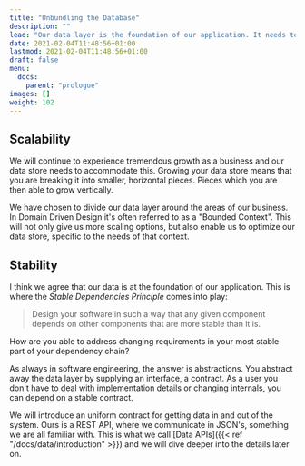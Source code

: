 ```yaml
---
title: "Unbundling the Database"
description: ""
lead: "Our data layer is the foundation of our application. It needs to scale and adapt to change. All of this without introducing any breaking changes. Unbundling our database with the help of Data APIs is how we achieve these goals."
date: 2021-02-04T11:48:56+01:00
lastmod: 2021-02-04T11:48:56+01:00
draft: false
menu:
  docs:
    parent: "prologue"
images: []
weight: 102
---
```


## Scalability

We will continue to experience tremendous growth as a business and our data store needs to accommodate this. Growing your data store means that you are breaking it into smaller, horizontal pieces. Pieces which you are then able to grow vertically.

We have chosen to divide our data layer around the areas of our business. In Domain Driven Design it's often referred to as a "Bounded Context". This will not only give us more scaling options, but also enable us to optimize our data store, specific to the needs of that context.

## Stability

I think we agree that our data is at the foundation of our application. This is where the *Stable Dependencies Principle* comes into play:

> Design your software in such a way that any given component depends on other components that are more stable than it is.

How are you able to address changing requirements in your most stable part of your dependency chain?

As always in software engineering, the answer is abstractions. You abstract away the data layer by supplying an interface, a contract. As a user you don't have to deal with implementation details or changing internals, you can depend on a stable contract.

We will introduce an uniform contract for getting data in and out of the system. Ours is a REST API, where we communicate in JSON's, something we are all familiar with. This is what we call [Data APIs]({{< ref "/docs/data/introduction" >}}) and we will dive deeper into the details later on.